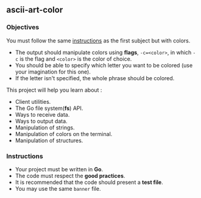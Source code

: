 ## ascii-art-color

### Objectives

You must follow the same [instructions](https://github.com/01-edu/public/ascii-art.en.md) as the first subject but with colors.

- The output should manipulate colors using **flags**, `-c=<color>`, in which `-c` is the flag and `<color>` is the color of choice.
- You should be able to specify which letter you want to be colored (use your imagination for this one).
- If the letter isn't specified, the whole phrase should be colored.

This project will help you learn about :

- Client utilities.
- The Go file system(**fs**) API.
- Ways to receive data.
- Ways to output data.
- Manipulation of strings.
- Manipulation of colors on the terminal.
- Manipulation of structures.

### Instructions

- Your project must be written in **Go**.
- The code must respect the **good practices**.
- It is recommended that the code should present a **test file**.
- You may use the same `banner` file.
